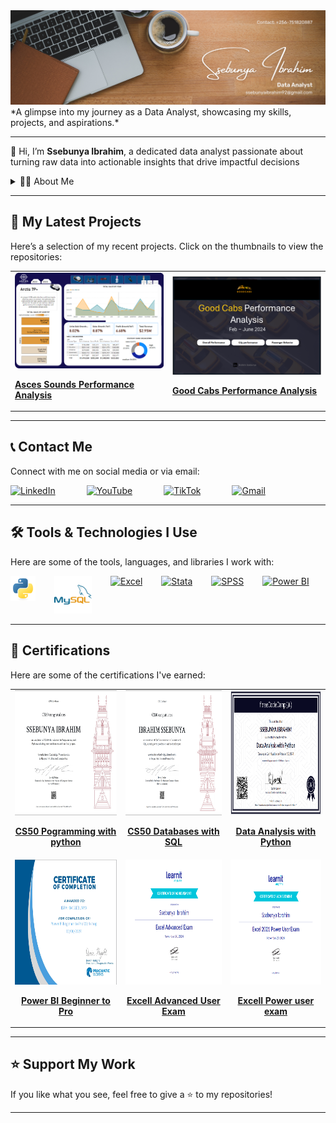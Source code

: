 <img src="Brown Wood Minimalist Profile LinkedIn Banner.png" alt="Header Image">
*A glimpse into my journey as a Data Analyst, showcasing my skills, projects, and aspirations.*

---

👋 Hi, I’m **Ssebunya Ibrahim**, a dedicated data analyst passionate about turning raw data into actionable insights that drive impactful decisions 

<details>
  <summary>👩‍💻 About Me</summary>
  
  My journey in data analytics combines technical expertise, real-world experience, and a proven track record of delivering results.  

  With extensive technical proficiency in data visualization, exploratory data analysis, statistical data analysis and machine learning using **python**, **Power BI**, **STATA**, **SQL**, **SPSS**, and **Excel**, I bring a comprehensive skill set to analyse complex data sets, develop insightful visualizations, and deliver data-driven solutions as well as reports that optimize performance.

  I continuously seek to expand my knowledge and stay updated with the latest advancements in data analytics and dedicated to leveraging my skills to drive impactful insights and solutions. I am eager to connect with like-minded professionals and explore new opportunities in data analytics. Let’s discuss how I can contribute to your team’s success.
Feel free to reach out to me to discuss collaboration or to dive deeper into any of my projects. 🌟

**What drives me?**  
✔️ Solving problems with data  
✔️ Building beautiful, interactive visualizations  
✔️ Continuous learning and growth in the analytics space 

</details>

---

## 🚀 **My Latest Projects**

Here’s a selection of my recent projects. Click on the thumbnails to view the repositories:

<table align="centre">
  <tr>
    <td align="centre">
      <a href="https://github.com/ssebunyaibrahim/Asces-Sounds-Project.git" target="_blank">
        <img src="https://raw.githubusercontent.com/ssebunyaibrahim/Asces-Sounds-Project/refs/heads/main/Images/Full%20performance%20dashboard.png" alt="Project 1" width="300">
        <p><b>Asces Sounds Performance Analysis</b></p>
      </a>
    </td>
    <td align="centre">
      <a href="https://github.com/ssebunyaibrahim/Asces-Sounds-Project.git](https://github.com/ssebunyaibrahim/Good-cabs-Project/blob/1a68f11bfd92951ca7e80f807082a354ecd133ff/README.md" target="_blank">
        <img src="https://github.com/ssebunyaibrahim/Good-cabs-Project/blob/1a68f11bfd92951ca7e80f807082a354ecd133ff/Images/Performance%20dashboard.png" alt="Project 2" width="300">
        <p><b>Good Cabs Performance Analysis</b></p>
      </a>
    </td>
  </tr>
  
</table>

---

## 📞 Contact Me

Connect with me on social media or via email:

<p align="left" style="display: flex; gap: 50px;">
  <a href="https://www.linkedin.com/in/ibrahimssebunya/" target="_blank" rel="noreferrer"> 
    <img src="https://cdn.jsdelivr.net/gh/devicons/devicon/icons/linkedin/linkedin-original.svg" alt="LinkedIn" width="40" height="40"/> 
  </a> 
  <a href="https://www.youtube.com/@AnalyticsLogisticsAgency/shorts" target="_blank" rel="noreferrer"> 
    <img src="https://cdn-icons-png.flaticon.com/512/1384/1384060.png" alt="YouTube" width="40" height="40"/> 
  </a> 
  <a href="https://www.tiktok.com/@ala_davinci92" target="_blank" rel="noreferrer"> 
    <img src="https://cdn-icons-png.flaticon.com/512/3046/3046121.png" alt="TikTok" width="40" height="40"/> 
  </a>
  <a href="mailto:ssebunyaibrahim92@gmail.com" target="_blank" rel="noreferrer"> 
    <img src="https://upload.wikimedia.org/wikipedia/commons/7/7e/Gmail_icon_%282020%29.svg" alt="Gmail" width="40" height="40"/> 
  </a>
</p>

---

## 🛠️ **Tools & Technologies I Use**

Here are some of the tools, languages, and libraries I work with:  
<p align="left" style="display: flex; gap: 30px;">
  <a href="https://www.python.org" target="_blank" rel="noreferrer">
    <img src="https://raw.githubusercontent.com/devicons/devicon/master/icons/python/python-original.svg" alt="Python" width="40" height="40"/>
  </a>
  <a href="https://www.mysql.com/" target="_blank" rel="noreferrer">
    <img src="https://raw.githubusercontent.com/devicons/devicon/master/icons/mysql/mysql-original-wordmark.svg" alt="SQL" width="60" height="60"/>
  </a>
  <a href="https://www.microsoft.com/en-us/microsoft-365/excel" target="_blank" rel="noreferrer">
    <img src="https://upload.wikimedia.org/wikipedia/commons/8/8d/Microsoft_Excel_Logo_%282013-2019%29.svg" alt="Excel" width="40" height="40"/>
  </a>
  <a href="https://www.stata.com/" target="_blank" rel="noreferrer">
    <img src="https://upload.wikimedia.org/wikipedia/commons/5/5c/Stata_Logo.svg" alt="Stata" width="60" height="30"/>
  </a>
  <a href="https://www.ibm.com/products/spss-statistics" target="_blank" rel="noreferrer">
    <img src="https://upload.wikimedia.org/wikipedia/commons/e/ea/SPSS_logo.svg" alt="SPSS" width="40" height="40"/>
  </a>
  <a href="https://powerbi.microsoft.com/" target="_blank" rel="noreferrer">
    <img src="https://upload.wikimedia.org/wikipedia/commons/c/cf/New_Power_BI_Logo.svg" alt="Power BI" width="40" height="40"/>
  </a>
</p>


---

## 📜 Certifications

Here are some of the certifications I've earned:

<div align="left">

<table>
  <tr>
    <td align="center">
      <a href="https://github.com/ssebunyaibrahim/ssebunyaibrahim/blob/cc217d5d88c23ebe0f0010769b7e6129b395a911/CS50%20certificate.jpeg" target="_blank">
        <img src="CS50 certificate.jpeg"  width="300" height = "200">
        <p><b>CS50 Pogramming with python</b></p>
      </a>
    </td>
     <td align="center">
      <a href="https://github.com/ssebunyaibrahim/ssebunyaibrahim/blob/cc217d5d88c23ebe0f0010769b7e6129b395a911/CS50%20SQL%20IMAGE.png" target="_blank">
        <img src="CS50 SQL IMAGE.png" width="300" height = "200">
        <p><b>CS50 Databases with SQL</b></p>
      </a>
    </td>
     <td align="center">
      <a href="https://github.com/ssebunyaibrahim/ssebunyaibrahim/blob/cc217d5d88c23ebe0f0010769b7e6129b395a911/code%20camp%20certificate.PNG" target="_blank">
        <img src="code camp certificate.PNG" alt="Certificate" width="300" height = "200">
        <p><b>Data Analysis with Python</b></p>
      </a>
    </td>
  </tr>
   <tr>
    <td align="center">
      <a href="https://github.com/ssebunyaibrahim/ssebunyaibrahim/blob/cc217d5d88c23ebe0f0010769b7e6129b395a911/Power%20BI.PNG" target="_blank">
        <img src="Power BI.PNG" alt="CERTIFICATE" width="300" height = "200">
        <p><b>Power BI Beginner to Pro</b></p>
      </a>
    </td>
     <td align="center">
      <a href="https://github.com/ssebunyaibrahim/ssebunyaibrahim/blob/cc217d5d88c23ebe0f0010769b7e6129b395a911/EXCELL%20Advanced%20exam.PNG" target="_blank">
        <img src="EXCELL Advanced exam.PNG" width="300" height = "200">
        <p><b>Excell Advanced User Exam</b></p>
      </a>
    </td>
     <td align="center">
      <a href="https://github.com/ssebunyaibrahim/ssebunyaibrahim/blob/cc217d5d88c23ebe0f0010769b7e6129b395a911/excell%20power%20user%20exam.PNG" target="_blank">
        <img src="excell power user exam.PNG"  width="300" height = "200">
        <p><b>Excell Power user exam</b></p>
      </a>
    </td>
  </tr>
</table>

</div>


---

## ⭐ **Support My Work**

If you like what you see, feel free to give a ⭐ to my repositories!  

---

